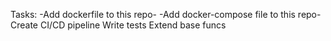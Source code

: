 Tasks:
-Add dockerfile to this repo-
-Add docker-compose file to this repo-
Create CI/CD pipeline
Write tests
Extend base funcs